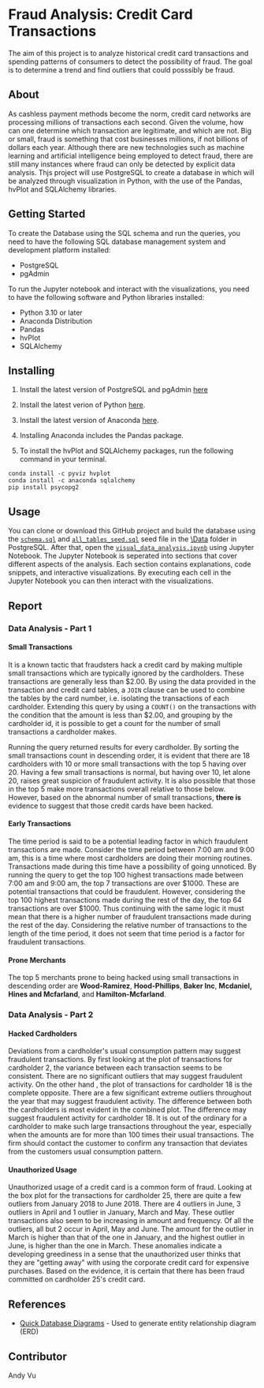 # Fraud Analysis: Credit Card Transactions
The aim of this project is to analyze historical credit card transactions and spending patterns of consumers to detect the possibility of fraud. The goal is to determine a trend and find outliers that could posssibly be fraud.

## About
As cashless payment methods become the norm, credit card networks are processing millions of transactions each second. Given the volume, how can one determine which transaction are legitimate, and which are not. Big or small, fraud is something that cost businesses millions, if not billions of dollars each year. Although there are new technologies such as machine learning and artificial intelligence being employed to detect fraud, there are still many instances where fraud can only be detected by explicit data analysis. Thjs project will use PostgreSQL to create a database in which will be analyzed through visualization in Python, with the use of the Pandas, hvPlot and SQLAlchemy libraries.

## Getting Started
To create the Database using the SQL schema and run the queries, you need to have the following SQL database management system and development platform installed:

- PostgreSQL
- pgAdmin 

To run the Jupyter notebook and interact with the visualizations, you need to have the following software and Python libraries installed:

- Python 3.10 or later
- Anaconda Distribution
- Pandas
- hvPlot
- SQLAlchemy

## Installing
1. Install the latest version of PostgreSQL and pgAdmin [here](https://www.enterprisedb.com/downloads/postgres-postgresql-downloads)

2. Install the latest verion of Python [here](https://www.python.org/downloads/).

3. Install the latest version of Anaconda [here](https://www.anaconda.com/download).

4. Installing Anaconda includes the Pandas package.

5. To install the hvPlot and SQLAlchemy packages, run the following command in your terminal.

```
conda install -c pyviz hvplot 
conda install -c anaconda sqlalchemy
pip install psycopg2
```

## Usage
You can clone or download this GitHub project and build the database using the [`schema.sql`](https://github.com/andyvu016/sql-homework/blob/main/schema.sql) and [`all_tables_seed.sql`](https://github.com/andyvu016/sql-homework/blob/main/Data/all_tables_seed.sql) seed file in the [\Data](https://github.com/andyvu016/sql-homework/tree/main/Data) folder in PostgreSQL. After that, open the [`visual_data_analysis.ipynb`](https://github.com/andyvu016/sql-homework/blob/main/visual_data_analysis.ipynb) using Jupyter Notebook. The Jupyter Notebook is seperated into sections that cover different aspects of the analysis. Each section contains explanations, code snippets, and interactive visualizations. By executing each cell in the Jupyter Notebook you can then interact with the visualizations.

## Report
### Data Analysis - Part 1 
#### Small Transactions
It is a known tactic that fraudsters hack a credit card by making multiple small transactions which are typically ignored by the cardholders. These transactions are generally less than $2.00. By using the data provided in the transaction and credit card tables, a `JOIN` clause can be used to combine the tables by the card number, i.e. isolating the transactions of each cardholder. Extending this query by using a `COUNT()` on the transactions with the condition that the amount is less than $2.00, and grouping by the cardholder id, it is possible to get a count for the number of small transactions a cardholder makes. 

Running the query returned results for every cardholder. By sorting the small transactions count in descending order, it is evident that there are 18 cardholders with 10 or more small transactions with the top 5 having over 20. Having a few small transactions is normal, but having over 10, let alone 20, raises great suspicion of fraudulent activity. It is also possible that those in the top 5 make more transactions overall relative to those below. However, based on the abnormal number of small transactions, **there is** evidence to suggest that those credit cards have been hacked.

#### Early Transactions
The time period is said to be a potential leading factor in which fraudulent transactions are made. Consider the time period between 7:00 am and 9:00 am, this is a time where most cardholders are doing their morning routines. Transactions made during this time have a possibility of going unnoticed. By running the query to get the top 100 highest transactions made between 7:00 am and 9:00 am, the top 7 transactions are over $1000. These are potential transactions that could be fraudulent. However, considering the top 100 highest transactions made during the rest of the day, the top 64 transactions are over $1000. Thus continuing with the same logic it must mean that there is a higher number of fraudulent transactions made during the rest of the day. Considering the relative number of transactions to the length of the time period, it does not seem that time period is a factor for fraudulent transactions.

#### Prone Merchants 
The top 5 merchants prone to being hacked using small transactions in descending order are **Wood-Ramirez**, **Hood-Phillips**, **Baker Inc**, **Mcdaniel, Hines and Mcfarland**, and **Hamilton-Mcfarland**.

### Data Analysis - Part 2
#### Hacked Cardholders
Deviations from a cardholder's usual consumption pattern may suggest fraudulent transactions. By first looking at the plot of transactions for cardholder 2, the variance between each transaction seems to be consistent. There are no significant outliers that may suggest fraudulent activity. On the other hand , the plot of transactions for cardholder 18 is the complete opposite. There are a few significant extreme outliers throughout the year that may suggest fraudulent activity. The difference between both the cardholders is most evident in the combined plot. The difference may suggest fraudulent activity for cardholder 18. It is out of the ordinary for a cardholder to make such large transactions throughout the year, especially when the amounts are for more than 100 times their usual transactions. The firm should contact the customer to confirm any transaction that deviates from the customers usual consumption pattern.

#### Unauthorized Usage
Unauthorized usage of a credit card is a common form of fraud. Looking at the box plot for the transactions for cardholder 25, there are quite a few outliers from January 2018 to June 2018. There are 4 outliers in June, 3 outliers in April and 1 outlier in January, March and May. These outlier transactions also seem to be increasing in amount and frequency. Of all the outliers, all but 2 occur in April, May and June. The amount for the outlier in March is higher than that of the one in January, and the highest outlier in June, is higher than the one in March. These anomalies indicate a developing greediness in a sense that the unauthorized user thinks that they are "getting away" with using the corporate credit card for expensive purchases. Based on the evidence, it is certain that there has been fraud committed on cardholder 25's credit card.

## References
- [Quick Database Diagrams](https://www.quickdatabasediagrams.com/) - Used to generate entity relationship diagram (ERD)

## Contributor
Andy Vu